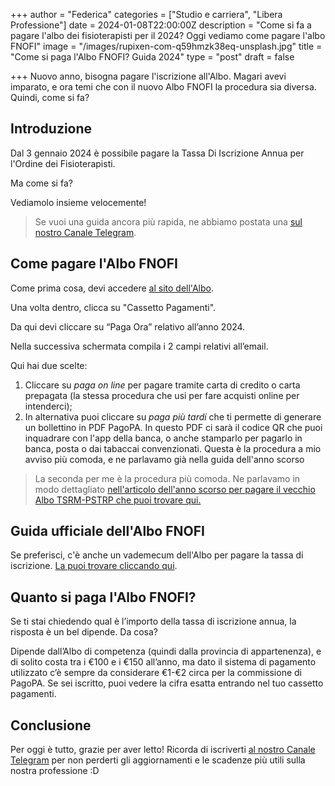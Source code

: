 +++
author = "Federica"
categories = ["Studio e carriera", "Libera Professione"]
date = 2024-01-08T22:00:00Z
description = "Come si fa a pagare l'albo dei fisioterapisti per il 2024? Oggi vediamo come pagare l'albo FNOFI"
image = "/images/rupixen-com-q59hmzk38eq-unsplash.jpg"
title = "Come si paga l'Albo FNOFI? Guida 2024"
type = "post"
draft = false

+++
Nuovo anno, bisogna pagare l'iscrizione all'Albo. Magari avevi imparato, e ora temi che con il nuovo Albo FNOFI la procedura sia diversa. Quindi, come si fa? 

## Introduzione
Dal 3 gennaio 2024 è possibile pagare la Tassa Di Iscrizione Annua per l'Ordine dei Fisioterapisti. 

Ma come si fa?

Vediamolo insieme velocemente!

>Se vuoi una guida ancora più rapida, ne abbiamo postata una [sul nostro Canale Telegram](https://t.me/fisioterapisti_official/183).

## Come pagare l'Albo FNOFI
Come prima cosa, devi accedere [al sito dell'Albo](https://amministrazione.alboweb-fnofi.net/login). 

Una volta dentro, clicca su "Cassetto Pagamenti".

Da qui devi cliccare su “Paga Ora” relativo all’anno 2024.

Nella successiva schermata compila i 2 campi relativi all’email.

Qui hai due scelte:

1) Cliccare su *paga on line* per pagare tramite carta di credito o carta prepagata (la stessa procedura che usi per fare acquisti online per intenderci); 
2) In alternativa puoi cliccare su *paga più tardi* che ti permette di generare un bollettino in PDF PagoPA. In questo PDF ci sarà il codice QR che puoi inquadrare con l'app della banca, o anche stamparlo per pagarlo in banca, posta o dai tabaccai convenzionati. Questa è la procedura a mio avviso più comoda, e ne parlavamo già nella guida dell'anno scorso

> La seconda per me è la procedura più comoda. Ne parlavamo in modo dettagliato [nell'articolo dell'anno scorso per pagare il vecchio Albo TSRM-PSTRP che puoi trovare qui.](https://fisioterapisti.org/come-si-paga-l-albo-dei-fisioterapisti/)

## Guida ufficiale dell'Albo FNOFI
Se preferisci, c'è anche un vademecum dell'Albo per pagare la tassa di iscrizione. [La puoi trovare cliccando qui](https://www.fnofi.it/ofi-foggia/wp-content/uploads/sites/17/2023/04/GUIDA-RINNOVI.pdf).

## Quanto si paga l'Albo FNOFI?
Se ti stai chiedendo qual è l’importo della tassa di iscrizione annua, la risposta è un bel dipende. Da cosa?

Dipende dall’Albo di competenza (quindi dalla provincia di appartenenza), e di solito costa tra i €100 e i €150 all’anno, ma dato il sistema di pagamento utilizzato c’è sempre da considerare €1-€2 circa per la commissione di PagoPA. Se sei iscritto, puoi vedere la cifra esatta entrando nel tuo cassetto pagamenti.

## Conclusione
Per oggi è tutto, grazie per aver letto! Ricorda di iscriverti [al nostro Canale Telegram](https://t.me/fisioterapisti_official) per non perderti gli aggiornamenti e le scadenze più utili sulla nostra professione :D 

